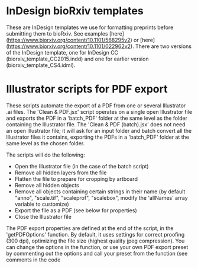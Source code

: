 # InDesign bioRxiv templates
These are InDesign templates we use for formatting preprints before submitting them to bioRxiv. See examples [here] (https://www.biorxiv.org/content/10.1101/568295v2) or [here] (https://www.biorxiv.org/content/10.1101/022962v2). There are two versions of the InDesign template, one for InDesign CC (biorxiv_template_CC2015.indd) and one for earlier version (biorxiv_template_CS4.idml).

# Illustrator scripts for PDF export
These scripts automate the export of a PDF from one or several Illustrator .ai files. The 'Clean & PDF.jsx' script operates on a single open Illustrator file and exports the PDF in a 'batch_PDF' folder at the same level as the folder containing the Illustrator file. The 'Clean & PDF (batch).jsx' does not need an open Illustrator file; it will ask for an input folder and batch convert all the Illustrator files it contains, exporting the PDFs in a 'batch_PDF' folder at the same level as the chosen folder.

The scripts will do the following:
- Open the Illustrator file (in the case of the batch script)
- Remove all hidden layers from the file
- Flatten the file to prepare for cropping by artboard
- Remove all hidden objects
- Remove all objects containing certain strings in their name (by default "anno", "scale.tif", "scaleprof", "scalebox", modify the 'allNames' array variable to customize)
- Export the file as a PDF (see below for properties)
- Close the Illustrator file

The PDF export properties are defined at the end of the script, in the 'getPDFOptions' function. By default, it uses settings for correct proofing (300 dpi), optimizing the file size (highest quality jpeg compression). You can change the options in the function, or use your own PDF export preset by commenting out the options and call your preset from the function (see comments in the code
